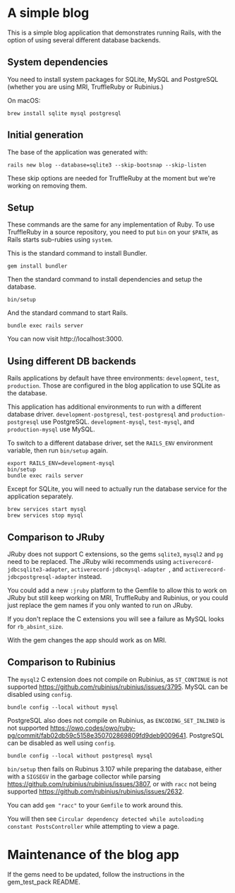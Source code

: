 # A simple blog

This is a simple blog application that demonstrates running Rails, with the
option of using several different database backends.

## System dependencies

You need to install system packages for SQLite, MySQL and PostgreSQL (whether
you are using MRI, TruffleRuby or Rubinius.)

On macOS:

```shell script
brew install sqlite mysql postgresql
```

## Initial generation

The base of the application was generated with:

```shell script
rails new blog --database=sqlite3 --skip-bootsnap --skip-listen
```

These skip options are needed for TruffleRuby at the moment but we're working
on removing them.

## Setup

These commands are the same for any implementation of Ruby. To use TruffleRuby
in a source repository, you need to put `bin` on your `$PATH`, as Rails starts
sub-rubies using `system`.

This is the standard command to install Bundler.

```shell script
gem install bundler
```

Then the standard command to install dependencies and setup the database.

```shell script
bin/setup
```

And the standard command to start Rails.

```shell script
bundle exec rails server
```

You can now visit http://localhost:3000.

## Using different DB backends

Rails applications by default have three environments: `development`, `test`,
`production`. Those are configured in the blog application to use SQLite as
the database.

This application has additional environments to run with a different database
driver. `development-postgresql`, `test-postgresql` and
`production-postgresql` use PostgreSQL. `development-mysql`, `test-mysql`, and
`production-mysql` use MySQL.

To switch to a different database driver, set the `RAILS_ENV` environment
variable, then run `bin/setup` again.

```shell script
export RAILS_ENV=development-mysql
bin/setup
bundle exec rails server
```

Except for SQLite, you will need to actually run the database service for the
application separately.

```shell script
brew services start mysql
brew services stop mysql
```

## Comparison to JRuby

JRuby does not support C extensions, so the gems `sqlite3`, `mysql2` and `pg`
need to be replaced. The JRuby wiki recommends using
`activerecord-jdbcsqlite3-adapter`, `activerecord-jdbcmysql-adapter `, and
`activerecord-jdbcpostgresql-adapter` instead.

You could add a new `:jruby` platform to the Gemfile to allow this to work on
JRuby but still keep working on MRI, TruffleRuby and Rubinius, or you could
just replace the gem names if you only wanted to run on JRuby.

If you don't replace the C extensions you will see a failure as MySQL looks
for `rb_absint_size`.

With the gem changes the app should work as on MRI.

## Comparison to Rubinius

The `mysql2` C extension does not compile on Rubinius, as `ST_CONTINUE` is not
supported https://github.com/rubinius/rubinius/issues/3795. MySQL can be
disabled using `config`.

```shell script
bundle config --local without mysql
```

PostgreSQL also does not compile on Rubinius, as `ENCODING_SET_INLINED` is not
supported https://owo.codes/owo/ruby-pg/commit/fab02db59c5158e350702869809fd9deb9009641.
PostgreSQL can be disabled as well using `config`.

```shell script
bundle config --local without postgresql mysql
```

`bin/setup` then fails on Rubinus 3.107 while preparing the database, either
with a `SIGSEGV` in the garbage collector while parsing
https://github.com/rubinius/rubinius/issues/3807, or with `racc` not being
supported https://github.com/rubinius/rubinius/issues/2632.

You can add `gem "racc"` to your `Gemfile` to work around this.

You will then see
`Circular dependency detected while autoloading constant PostsController`
while attempting to view a page.

# Maintenance of the blog app

If the gems need to be updated, follow the instructions in the gem_test_pack README.

